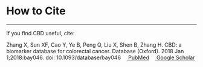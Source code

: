 # <i class="fa-solid fa-quote-left"></i> How to Cite

---

If you find CBD useful, cite:

Zhang X, Sun XF, Cao Y, Ye B, Peng Q, Liu X, Shen B, Zhang H. CBD: a biomarker database for colorectal cancer. Database (Oxford). 2018 Jan 1;2018:bay046. doi: 10.1093/database/bay046&nbsp;&nbsp;&nbsp;
<a href="https://pubmed.ncbi.nlm.nih.gov/29846545/" target="_blank"><i class="fa fa-external-link" aria-hidden="true"></i>&nbsp;PubMed</a>&nbsp;&nbsp;&nbsp;
<a href="https://scholar.google.com/scholar?q=CBD:%20a%20biomarker%20database%20for%20colorectal%20cancer" target="_blank"><i class="fa fa-external-link" aria-hidden="true"></i>&nbsp;Google Scholar</a>
